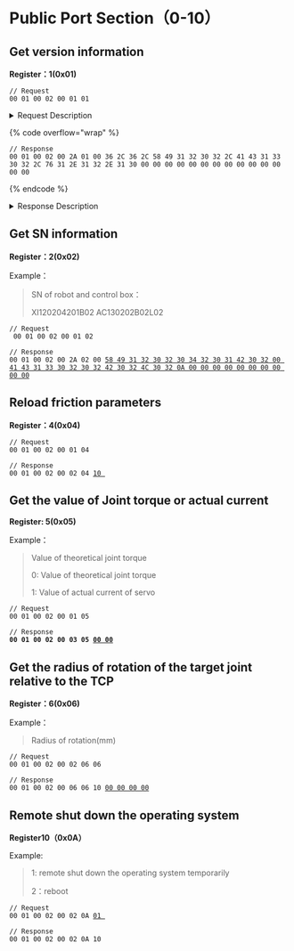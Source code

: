 # Public Port Section（0-10）

## Get version information

**Register：1(0x01)**

```
// Request
00 01 00 02 00 01 01 
```

<details>

<summary> Request Description</summary>

```
//00 01    Transaction ID
//00 02    Protocol Identifier
//00 01    Length 
//01       Register
```

</details>

{% code overflow="wrap" %}
```
// Response
00 01 00 02 00 2A 01 00 36 2C 36 2C 58 49 31 32 30 32 2C 41 43 31 33 30 32 2C 76 31 2E 31 32 2E 31 30 00 00 00 00 00 00 00 00 00 00 00 00 00 00
```
{% endcode %}

<details>

<summary> Response Description</summary>

```
//00 01    U16, Transaction ID
//00 02    U16, Protocol Identifier
//00 2A    U16, Length 
//01       U8, Register
//00       U8, State
//36 2C 36 2C   U8, Type, Axes, 6,6,
//58 49 31 32 30 32 2C    U8, xArm Version XI1202,
//41 43 31 33 30 32 2C    U8, Control Box Version AC1302,
//76 31 2E 31 32 2E 31 30    U8, Firmware Version v1.12.10
//00 00 00 00 00 00 00 00 00 00 00 00 00 00   U8, null  
```

</details>





## Get SN information

**Register：2(0x02)**

Example：

> SN of robot and control box：
>
> XI120204201B02 AC130202B02L02

```
// Request
 00 01 00 02 00 01 02
```

<pre data-overflow="wrap"><code>// Response
00 01 00 02 00 2A 02 00 <a data-footnote-ref href="#user-content-fn-1">58 49 31 32 30 32 30 34 32 30 31 42 30 32 00 41 43 31 33 30 32 30 32 42 30 32 4C 30 32 0A 00 00 00 00 00 00 00 00 00 00</a>
</code></pre>



## Reload friction parameters

**Register：4(0x04)**

```
// Request
00 01 00 02 00 01 04 
```

<pre><code>// Response
00 01 00 02 00 02 04 <a data-footnote-ref href="#user-content-fn-2">10 </a>
</code></pre>



## Get the value of Joint torque or actual current

**Register: 5(0x05)**

Example：

> Value of theoretical joint torque
>
> 0: Value of theoretical joint torque
>
> 1: Value of actual current of servo

```
// Request
00 01 00 02 00 01 05
```

<pre><code>// Response
<strong>00 01 00 02 00 03 05 <a data-footnote-ref href="#user-content-fn-3">00 00</a>
</strong></code></pre>



## Get the radius of rotation of the target joint relative to the TCP

**Register：6(0x06)**

Example：

> Radius of rotation(mm)

```
// Request
00 01 00 02 00 02 06 06 
```

<pre><code>// Response
00 01 00 02 00 06 06 10 <a data-footnote-ref href="#user-content-fn-4">00 00 00 00</a>
</code></pre>



## Remote shut down the operating system

**Register10（0x0A）**

Example:

> 1: remote shut down the operating system temporarily
>
> 2：reboot

<pre><code>// Request
00 01 00 02 00 02 0A <a data-footnote-ref href="#user-content-fn-5">01 </a>
</code></pre>

```
// Response
00 01 00 02 00 02 0A 10
```



























[^1]: 

[^2]: 

[^3]: 

[^4]: 

[^5]: 
